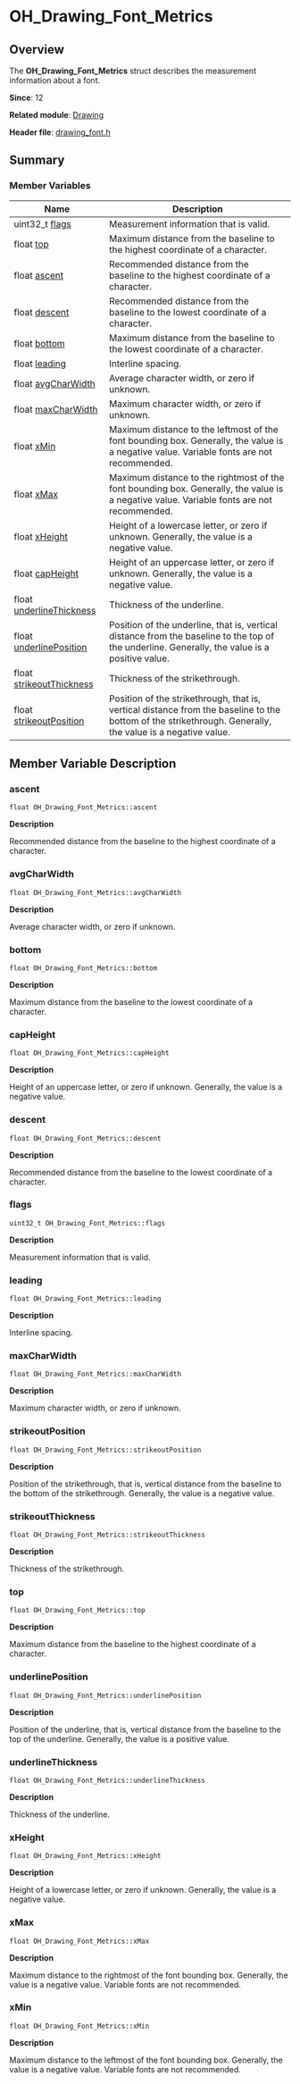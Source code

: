 # OH_Drawing_Font_Metrics


## Overview

The **OH_Drawing_Font_Metrics** struct describes the measurement information about a font.

**Since**: 12

**Related module**: [Drawing](_drawing.md)

**Header file**: [drawing_font.h](drawing__font_8h.md)

## Summary


### Member Variables

| Name| Description| 
| -------- | -------- |
| uint32_t [flags](#flags) | Measurement information that is valid.| 
| float [top](#top) | Maximum distance from the baseline to the highest coordinate of a character.| 
| float [ascent](#ascent) | Recommended distance from the baseline to the highest coordinate of a character.| 
| float [descent](#descent) | Recommended distance from the baseline to the lowest coordinate of a character.| 
| float [bottom](#bottom) | Maximum distance from the baseline to the lowest coordinate of a character.| 
| float [leading](#leading) | Interline spacing.| 
| float [avgCharWidth](#avgcharwidth) | Average character width, or zero if unknown.| 
| float [maxCharWidth](#maxcharwidth) | Maximum character width, or zero if unknown.| 
| float [xMin](#xmin) | Maximum distance to the leftmost of the font bounding box. Generally, the value is a negative value. Variable fonts are not recommended.| 
| float [xMax](#xmax) | Maximum distance to the rightmost of the font bounding box. Generally, the value is a negative value. Variable fonts are not recommended.| 
| float [xHeight](#xheight) | Height of a lowercase letter, or zero if unknown. Generally, the value is a negative value.| 
| float [capHeight](#capheight) | Height of an uppercase letter, or zero if unknown. Generally, the value is a negative value.| 
| float [underlineThickness](#underlinethickness) | Thickness of the underline.| 
| float [underlinePosition](#underlineposition) | Position of the underline, that is, vertical distance from the baseline to the top of the underline. Generally, the value is a positive value.| 
| float [strikeoutThickness](#strikeoutthickness) | Thickness of the strikethrough.| 
| float [strikeoutPosition](#strikeoutposition) | Position of the strikethrough, that is, vertical distance from the baseline to the bottom of the strikethrough. Generally, the value is a negative value.| 


## Member Variable Description


### ascent

```
float OH_Drawing_Font_Metrics::ascent
```

**Description**

Recommended distance from the baseline to the highest coordinate of a character.


### avgCharWidth

```
float OH_Drawing_Font_Metrics::avgCharWidth
```

**Description**

Average character width, or zero if unknown.


### bottom

```
float OH_Drawing_Font_Metrics::bottom
```

**Description**

Maximum distance from the baseline to the lowest coordinate of a character.


### capHeight

```
float OH_Drawing_Font_Metrics::capHeight
```

**Description**

Height of an uppercase letter, or zero if unknown. Generally, the value is a negative value.


### descent

```
float OH_Drawing_Font_Metrics::descent
```

**Description**

Recommended distance from the baseline to the lowest coordinate of a character.


### flags

```
uint32_t OH_Drawing_Font_Metrics::flags
```

**Description**

Measurement information that is valid.


### leading

```
float OH_Drawing_Font_Metrics::leading
```

**Description**

Interline spacing.


### maxCharWidth

```
float OH_Drawing_Font_Metrics::maxCharWidth
```

**Description**

Maximum character width, or zero if unknown.


### strikeoutPosition

```
float OH_Drawing_Font_Metrics::strikeoutPosition
```

**Description**

Position of the strikethrough, that is, vertical distance from the baseline to the bottom of the strikethrough. Generally, the value is a negative value.


### strikeoutThickness

```
float OH_Drawing_Font_Metrics::strikeoutThickness
```

**Description**

Thickness of the strikethrough.


### top

```
float OH_Drawing_Font_Metrics::top
```

**Description**

Maximum distance from the baseline to the highest coordinate of a character.


### underlinePosition

```
float OH_Drawing_Font_Metrics::underlinePosition
```

**Description**

Position of the underline, that is, vertical distance from the baseline to the top of the underline. Generally, the value is a positive value.


### underlineThickness

```
float OH_Drawing_Font_Metrics::underlineThickness
```

**Description**

Thickness of the underline.


### xHeight

```
float OH_Drawing_Font_Metrics::xHeight
```

**Description**

Height of a lowercase letter, or zero if unknown. Generally, the value is a negative value.


### xMax

```
float OH_Drawing_Font_Metrics::xMax
```

**Description**

Maximum distance to the rightmost of the font bounding box. Generally, the value is a negative value. Variable fonts are not recommended.


### xMin

```
float OH_Drawing_Font_Metrics::xMin
```

**Description**

Maximum distance to the leftmost of the font bounding box. Generally, the value is a negative value. Variable fonts are not recommended.

